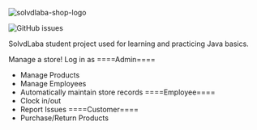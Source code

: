 ![solvdlaba-shop-logo](https://user-images.githubusercontent.com/48656131/210275880-ee274336-36bf-4f3f-83a8-ee6c5204ef12.png)

![GitHub issues](https://img.shields.io/github/issues/FeatheredElephant/SolvdLaba)

SolvdLaba student project used for learning and practicing Java basics.

Manage a store!
Log in as
====Admin====
* Manage Products
* Manage Employees
* Automatically maintain store records
====Employee====
* Clock in/out
* Report Issues
====Customer====
* Purchase/Return Products
